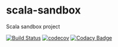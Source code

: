 # scala-sandbox
Scala sandbox project

[![Build Status](https://travis-ci.org/lukasz-szewc/scala-sandbox.svg?branch=master)](https://travis-ci.org/lukasz-szewc/scala-sandbox)
[![codecov](https://codecov.io/gh/lukasz-szewc/scala-sandbox/branch/master/graph/badge.svg)](https://codecov.io/gh/lukasz-szewc/scala-sandbox)
[![Codacy Badge](https://api.codacy.com/project/badge/Grade/56a609ecae664737b0884f039680d504)](https://www.codacy.com/app/lukasz-szewc/scala-sandbox?utm_source=github.com&amp;utm_medium=referral&amp;utm_content=lukasz-szewc/scala-sandbox&amp;utm_campaign=Badge_Grade)
